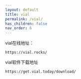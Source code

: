 ```yaml
---
layout: default
title: vial
permalink: /vial/
has_children: false
nav_order: 6
---
```

vial在线地址：
~~~
https://vial.rocks/
~~~
vial软件下载地址
~~~
https://get.vial.today/download/
~~~